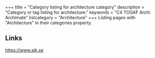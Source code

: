 +++
title = "Category listing for architecture category"
description = "Category or tag listing for architecture."
keywords = "C4 TOGAF Archi Archimate"
listcategory = "Architecture"
+++
Listing pages with "Architecture" in their categories property.

## Links

https://www.aik.se
